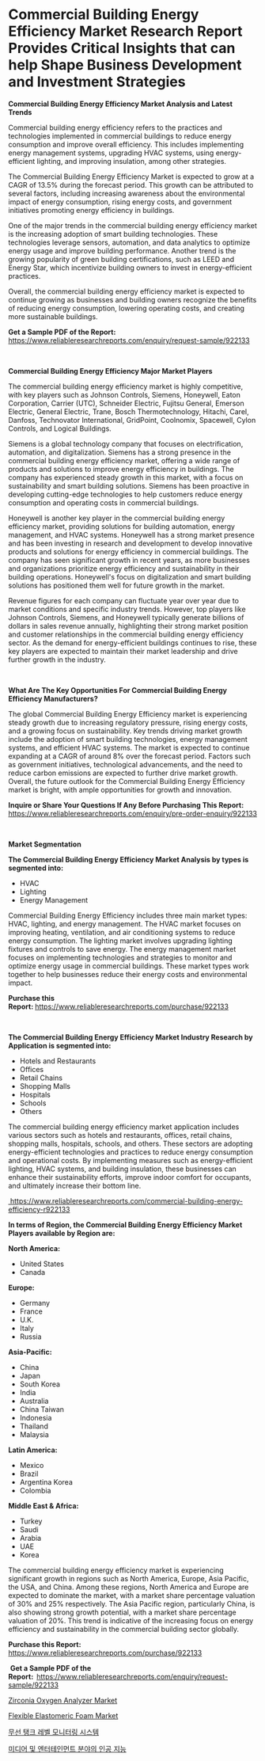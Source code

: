 <p><h1>Commercial Building Energy Efficiency Market Research Report Provides Critical Insights that can help Shape Business Development and Investment Strategies</h1></p><p><strong>Commercial Building Energy Efficiency Market Analysis and Latest Trends</strong></p>
<p><p>Commercial building energy efficiency refers to the practices and technologies implemented in commercial buildings to reduce energy consumption and improve overall efficiency. This includes implementing energy management systems, upgrading HVAC systems, using energy-efficient lighting, and improving insulation, among other strategies.</p><p>The Commercial Building Energy Efficiency Market is expected to grow at a CAGR of 13.5% during the forecast period. This growth can be attributed to several factors, including increasing awareness about the environmental impact of energy consumption, rising energy costs, and government initiatives promoting energy efficiency in buildings.</p><p>One of the major trends in the commercial building energy efficiency market is the increasing adoption of smart building technologies. These technologies leverage sensors, automation, and data analytics to optimize energy usage and improve building performance. Another trend is the growing popularity of green building certifications, such as LEED and Energy Star, which incentivize building owners to invest in energy-efficient practices.</p><p>Overall, the commercial building energy efficiency market is expected to continue growing as businesses and building owners recognize the benefits of reducing energy consumption, lowering operating costs, and creating more sustainable buildings.</p></p>
<p><strong>Get a Sample PDF of the Report:&nbsp;</strong> <a href="https://www.reliableresearchreports.com/enquiry/request-sample/922133">https://www.reliableresearchreports.com/enquiry/request-sample/922133</a></p>
<p>&nbsp;</p>
<p><strong>Commercial Building Energy Efficiency Major Market Players</strong></p>
<p><p>The commercial building energy efficiency market is highly competitive, with key players such as Johnson Controls, Siemens, Honeywell, Eaton Corporation, Carrier (UTC), Schneider Electric, Fujitsu General, Emerson Electric, General Electric, Trane, Bosch Thermotechnology, Hitachi, Carel, Danfoss, Technovator International, GridPoint, Coolnomix, Spacewell, Cylon Controls, and Logical Buildings.</p><p>Siemens is a global technology company that focuses on electrification, automation, and digitalization. Siemens has a strong presence in the commercial building energy efficiency market, offering a wide range of products and solutions to improve energy efficiency in buildings. The company has experienced steady growth in this market, with a focus on sustainability and smart building solutions. Siemens has been proactive in developing cutting-edge technologies to help customers reduce energy consumption and operating costs in commercial buildings.</p><p>Honeywell is another key player in the commercial building energy efficiency market, providing solutions for building automation, energy management, and HVAC systems. Honeywell has a strong market presence and has been investing in research and development to develop innovative products and solutions for energy efficiency in commercial buildings. The company has seen significant growth in recent years, as more businesses and organizations prioritize energy efficiency and sustainability in their building operations. Honeywell's focus on digitalization and smart building solutions has positioned them well for future growth in the market.</p><p>Revenue figures for each company can fluctuate year over year due to market conditions and specific industry trends. However, top players like Johnson Controls, Siemens, and Honeywell typically generate billions of dollars in sales revenue annually, highlighting their strong market position and customer relationships in the commercial building energy efficiency sector. As the demand for energy-efficient buildings continues to rise, these key players are expected to maintain their market leadership and drive further growth in the industry.</p></p>
<p>&nbsp;</p>
<p><strong>What Are The Key Opportunities For Commercial Building Energy Efficiency Manufacturers?</strong></p>
<p><p>The global Commercial Building Energy Efficiency market is experiencing steady growth due to increasing regulatory pressure, rising energy costs, and a growing focus on sustainability. Key trends driving market growth include the adoption of smart building technologies, energy management systems, and efficient HVAC systems. The market is expected to continue expanding at a CAGR of around 8% over the forecast period. Factors such as government initiatives, technological advancements, and the need to reduce carbon emissions are expected to further drive market growth. Overall, the future outlook for the Commercial Building Energy Efficiency market is bright, with ample opportunities for growth and innovation.</p></p>
<p><strong>Inquire or Share Your Questions If Any Before Purchasing This Report:</strong> <a href="https://www.reliableresearchreports.com/enquiry/pre-order-enquiry/922133">https://www.reliableresearchreports.com/enquiry/pre-order-enquiry/922133</a></p>
<p>&nbsp;</p>
<p><strong>Market Segmentation</strong></p>
<p><strong>The Commercial Building Energy Efficiency Market Analysis by types is segmented into:</strong></p>
<p><ul><li>HVAC</li><li>Lighting</li><li>Energy Management</li></ul></p>
<p><p>Commercial Building Energy Efficiency includes three main market types: HVAC, lighting, and energy management. The HVAC market focuses on improving heating, ventilation, and air conditioning systems to reduce energy consumption. The lighting market involves upgrading lighting fixtures and controls to save energy. The energy management market focuses on implementing technologies and strategies to monitor and optimize energy usage in commercial buildings. These market types work together to help businesses reduce their energy costs and environmental impact.</p></p>
<p><strong>Purchase this Report:&nbsp;</strong><a href="https://www.reliableresearchreports.com/purchase/922133">https://www.reliableresearchreports.com/purchase/922133</a></p>
<p>&nbsp;</p>
<p><strong>The Commercial Building Energy Efficiency Market Industry Research by Application is segmented into:</strong></p>
<p><ul><li>Hotels and Restaurants</li><li>Offices</li><li>Retail Chains</li><li>Shopping Malls</li><li>Hospitals</li><li>Schools</li><li>Others</li></ul></p>
<p><p>The commercial building energy efficiency market application includes various sectors such as hotels and restaurants, offices, retail chains, shopping malls, hospitals, schools, and others. These sectors are adopting energy-efficient technologies and practices to reduce energy consumption and operational costs. By implementing measures such as energy-efficient lighting, HVAC systems, and building insulation, these businesses can enhance their sustainability efforts, improve indoor comfort for occupants, and ultimately increase their bottom line.</p></p>
<p><a href="https://www.reliableresearchreports.com/commercial-building-energy-efficiency-r922133">&nbsp;https://www.reliableresearchreports.com/commercial-building-energy-efficiency-r922133</a></p>
<p><strong>In terms of Region, the Commercial Building Energy Efficiency Market Players available by Region are:</strong></p>
<p>
    <p> <strong> North America: </strong>
        <ul>
            <li>United States</li>
            <li>Canada</li>
        </ul>
        </p> 
    <p> <strong> Europe: </strong>
        <ul>
            <li>Germany</li>
            <li>France</li>
            <li>U.K.</li>
            <li>Italy</li>
            <li>Russia</li>
        </ul>
        </p> 
    <p> <strong> Asia-Pacific: </strong>
        <ul>
            <li>China</li>
            <li>Japan</li>
            <li>South Korea</li>
            <li>India</li>
            <li>Australia</li>
            <li>China Taiwan</li>
            <li>Indonesia</li>
            <li>Thailand</li>
            <li>Malaysia</li>
        </ul>
        </p> 
    <p> <strong> Latin America: </strong>
        <ul>
            <li>Mexico</li>
            <li>Brazil</li>
            <li>Argentina Korea</li>
            <li>Colombia</li>
        </ul>
        </p> 
    <p> <strong> Middle East & Africa: </strong>
        <ul>
            <li>Turkey</li>
            <li>Saudi</li>
            <li>Arabia</li>
            <li>UAE</li>
            <li>Korea</li>
        </ul>
    </p>
    </p>
<p><p>The commercial building energy efficiency market is experiencing significant growth in regions such as North America, Europe, Asia Pacific, the USA, and China. Among these regions, North America and Europe are expected to dominate the market, with a market share percentage valuation of 30% and 25% respectively. The Asia Pacific region, particularly China, is also showing strong growth potential, with a market share percentage valuation of 20%. This trend is indicative of the increasing focus on energy efficiency and sustainability in the commercial building sector globally.</p></p>
<p><strong>Purchase this Report: </strong><a href="https://www.reliableresearchreports.com/purchase/922133">https://www.reliableresearchreports.com/purchase/922133</a></p>
<p>&nbsp;<strong>Get a Sample PDF of the Report:&nbsp;&nbsp;</strong><a href="https://www.reliableresearchreports.com/enquiry/request-sample/922133">https://www.reliableresearchreports.com/enquiry/request-sample/922133</a></p>
<p><strong></strong></p>
<p><p><a href="https://www.linkedin.com/pulse/zirconia-oxygen-analyzer-market-size-outlook-forecast-2024-vw7be?trackingId=CLyRr2gf6fWXv%2FEQfFBD%2Bw%3D%3D">Zirconia Oxygen Analyzer Market</a></p><p><a href="https://www.linkedin.com/pulse/insights-flexible-elastomeric-foam-market-size-analysing-avtnc?trackingId=UR4gR396GI3onR%2Fxlw5bRA%3D%3D">Flexible Elastomeric Foam Market</a></p><p><a href="https://github.com/GabrielBlanda5656/Market-Research-Report-List-1/blob/main/979718052662.md">무선 탱크 레벨 모니터링 시스템</a></p><p><a href="https://github.com/vsckjg50460/Market-Research-Report-List-2/blob/main/196477152661.md">미디어 및 엔터테인먼트 분야의 인공 지능</a></p></p>